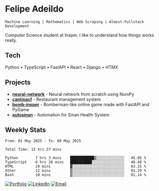 # Felipe Adeildo

```
Machine Learning | Mathematics | Web Scraping | Almost-Fullstack Development
```

Computer Science student at Insper. I like to understand how things works really.

## Tech
Python • TypeScript • FastAPI • React • Django • HTMX

## Projects
- **[neural-network](https://github.com/felipeadeildo/neural-network)** - Neural network from scratch using NumPy
- **[cantinacf](https://github.com/felipeadeildo/cantinacf)** - Restaurant management system
- **[bomb-insper](https://github.com/insper-dev/bomb)** - Bomberman-like online game made with FastAPI and PyGame 
- **[autosinan](https://github.com/felipeadeildo/autosinan)** - Automation for Sinan Health System

## Weekly Stats
<!--START_SECTION:waka-->

```ansi
From: 01 May 2025 - To: 08 May 2025

Total Time: 15 hrs 27 mins

Python        7 hrs 3 mins    ███████████▒░░░░░░░░░░░░░   45.05 %
TypeScript    6 hrs 20 mins   ██████████░░░░░░░░░░░░░░░   40.48 %
HTML          29 mins         ▓░░░░░░░░░░░░░░░░░░░░░░░░   03.15 %
Other         12 mins         ▒░░░░░░░░░░░░░░░░░░░░░░░░   01.29 %
Bash          10 mins         ▒░░░░░░░░░░░░░░░░░░░░░░░░   01.14 %
```

<!--END_SECTION:waka-->

[![Portfolio](https://img.shields.io/badge/felipeadeildo.com-FF6B6B?style=flat-square&logo=firefox&logoColor=white)](https://felipeadeildo.com)
[![LinkedIn](https://img.shields.io/badge/LinkedIn-0077B5?style=flat-square&logo=linkedin&logoColor=white)](https://linkedin.com/in/felipeadeildo)
[![Email](https://img.shields.io/badge/Email-D14836?style=flat-square&logo=gmail&logoColor=white)](mailto:contato@felipeadeildo.com)
